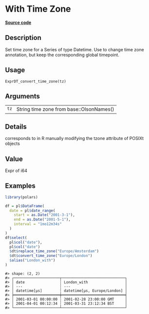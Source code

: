 

# With Time Zone

[**Source code**](https://github.com/pola-rs/r-polars/tree/main/R/expr__datetime.R#L668)

## Description

Set time zone for a Series of type Datetime. Use to change time zone
annotation, but keep the corresponding global timepoint.

## Usage

<pre><code class='language-R'>ExprDT_convert_time_zone(tz)
</code></pre>

## Arguments

<table>
<tr>
<td style="white-space: nowrap; font-family: monospace; vertical-align: top">
<code id="ExprDT_convert_time_zone_:_tz">tz</code>
</td>
<td>
String time zone from base::OlsonNames()
</td>
</tr>
</table>

## Details

corresponds to in R manually modifying the tzone attribute of POSIXt
objects

## Value

Expr of i64

## Examples

``` r
library(polars)

df = pl$DataFrame(
  date = pl$date_range(
    start = as.Date("2001-3-1"),
    end = as.Date("2001-5-1"),
    interval = "1mo12m34s"
  )
)
df$select(
  pl$col("date"),
  pl$col("date")
  $dt$replace_time_zone("Europe/Amsterdam")
  $dt$convert_time_zone("Europe/London")
  $alias("London_with")
)
```

    #> shape: (2, 2)
    #> ┌─────────────────────┬─────────────────────────────┐
    #> │ date                ┆ London_with                 │
    #> │ ---                 ┆ ---                         │
    #> │ datetime[μs]        ┆ datetime[μs, Europe/London] │
    #> ╞═════════════════════╪═════════════════════════════╡
    #> │ 2001-03-01 00:00:00 ┆ 2001-02-28 23:00:00 GMT     │
    #> │ 2001-04-01 00:12:34 ┆ 2001-03-31 23:12:34 BST     │
    #> └─────────────────────┴─────────────────────────────┘
